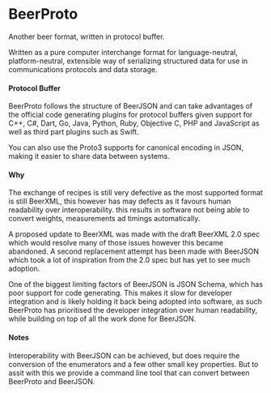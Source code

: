 # BeerProto

Another beer format, written in protocol buffer.

Written as a pure computer interchange format for language-neutral, platform-neutral, extensible way of serializing structured data for use in communications protocols and data storage.

#### Protocol Buffer
BeerProto follows the structure of BeerJSON and can take advantages of the official code generating plugins for protocol buffers given support for C++, C#, Dart, Go, Java, Python, Ruby, Objective C, PHP and JavaScript as well as third part plugins such as Swift.

You can also use the Proto3 supports for canonical encoding in JSON, making it easier to share data between systems.

#### Why
The exchange of recipes is still very defective as the most supported format is still BeerXML, this however has may defects as it favours human readability over interoperability. this results in software not being able to convert weights, measurements ad timings automatically. 

A proposed update to BeerXML was made with the draft BeerXML 2.0 spec which would resolve many of those issues however this became abandoned.
A second replacement attempt has been made with BeerJSON which took a lot of inspiration from the 2.0 spec but has yet to see much adoption.   
  
One of the biggest limiting factors of BeerJSON is JSON Schema, which has poor support for code generating. This makes it slow for developer integration and is likely holding it back being adopted into software, as such BeerProto has prioritised the developer integration over human readability, while building on top of all the work done for BeerJSON.  

#### Notes

Interoperability with BeerJSON can be achieved, but does require the conversion of the enumerators and a few other small key properties. But to assit with this we provide a command line tool that can convert between BeerProto and BeerJSON.